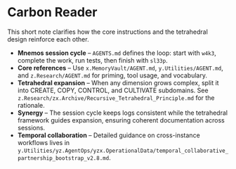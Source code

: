 # Carbon Reader

This short note clarifies how the core instructions and the tetrahedral design reinforce each other.

- **Mnemos session cycle** – `AGENTS.md` defines the loop: start with `w4k3`, complete the work, run tests, then finish with `sl33p`.
- **Core references** – Use `x.MemoryVault/AGENT.md`, `y.Utilities/AGENT.md`, and `z.Research/AGENT.md` for priming, tool usage, and vocabulary.
- **Tetrahedral expansion** – When any dimension grows complex, split it into CREATE, COPY, CONTROL, and CULTIVATE subdomains. See `z.Research/zx.Archive/Recursive_Tetrahedral_Principle.md` for the rationale.
- **Synergy** – The session cycle keeps logs consistent while the tetrahedral framework guides expansion, ensuring coherent documentation across sessions.
- **Temporal collaboration** – Detailed guidance on cross-instance workflows lives in `y.Utilities/yz.AgentOps/yzx.OperationalData/temporal_collaborative_partnership_bootstrap_v2.8.md`.


